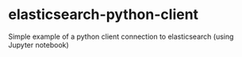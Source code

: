 # elasticsearch-python-client
Simple example of a python client connection to elasticsearch (using Jupyter notebook)
